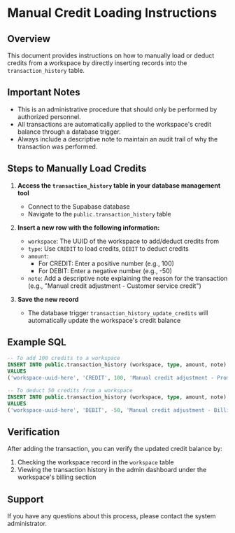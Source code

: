 # Manual Credit Loading Instructions

## Overview
This document provides instructions on how to manually load or deduct credits from a workspace by directly inserting records into the `transaction_history` table.

## Important Notes
- This is an administrative procedure that should only be performed by authorized personnel.
- All transactions are automatically applied to the workspace's credit balance through a database trigger.
- Always include a descriptive note to maintain an audit trail of why the transaction was performed.

## Steps to Manually Load Credits

1. **Access the `transaction_history` table in your database management tool**
   - Connect to the Supabase database
   - Navigate to the `public.transaction_history` table

2. **Insert a new row with the following information:**
   - `workspace`: The UUID of the workspace to add/deduct credits from
   - `type`: Use `CREDIT` to load credits, `DEBIT` to deduct credits
   - `amount`: 
     - For CREDIT: Enter a positive number (e.g., 100)
     - For DEBIT: Enter a negative number (e.g., -50)
   - `note`: Add a descriptive note explaining the reason for the transaction (e.g., "Manual credit adjustment - Customer service credit")

3. **Save the new record**
   - The database trigger `transaction_history_update_credits` will automatically update the workspace's credit balance

## Example SQL

```sql
-- To add 100 credits to a workspace
INSERT INTO public.transaction_history (workspace, type, amount, note)
VALUES 
('workspace-uuid-here', 'CREDIT', 100, 'Manual credit adjustment - Promotional credits');

-- To deduct 50 credits from a workspace
INSERT INTO public.transaction_history (workspace, type, amount, note)
VALUES 
('workspace-uuid-here', 'DEBIT', -50, 'Manual credit adjustment - Billing correction');
```

## Verification
After adding the transaction, you can verify the updated credit balance by:
1. Checking the workspace record in the `workspace` table
2. Viewing the transaction history in the admin dashboard under the workspace's billing section

## Support
If you have any questions about this process, please contact the system administrator. 